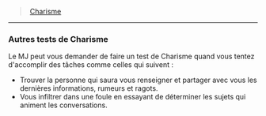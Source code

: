 ﻿---
!GenericItem
Id: abilities_charisma_hd.md#autres-tests-de-charisme
ParentLink: abilities_charisma_hd.md#charisme
Name: Autres tests de Charisme
ParentName: Charisme
NameLevel: 3
Attributes: {}
---
> [Charisme](hd_abilities_charisma.md)

---

### Autres tests de Charisme

Le MJ peut vous demander de faire un test de Charisme quand vous tentez d'accomplir des tâches comme celles qui suivent :

* Trouver la personne qui saura vous renseigner et partager avec vous les dernières informations, rumeurs et ragots.
* Vous infiltrer dans une foule en essayant de déterminer les sujets qui animent les conversations.

